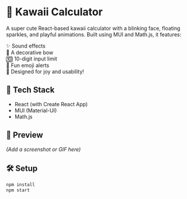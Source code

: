 # 🎀 Kawaii Calculator

A super cute React-based kawaii calculator with a blinking face, floating sparkles, and playful animations. Built using MUI and Math.js, it features:

✨ Sound effects  
🎀 A decorative bow  
🔟 10-digit input limit  
🤩 Fun emoji alerts  
🎨 Designed for joy and usability!

## 🚀 Tech Stack

- React (with Create React App)
- MUI (Material-UI)
- Math.js

## 📸 Preview

_(Add a screenshot or GIF here)_

## 🛠️ Setup

```bash
npm install
npm start
```
